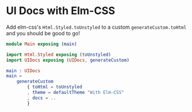 # UI Docs with Elm-CSS

Add elm-css's `Html.Styled.toUnstyled` to a custom `generateCustom.toHtml` and you should be good to go!

```elm
module Main exposing (main)

import Html.Styled exposing (toUnstyled)
import UIDocs exposing (UIDocs, generateCustom)

main : UIDocs
main =
    generateCustom
        { toHtml = toUnstyled
        , theme = defaultTheme "With Elm-CSS"
        , docs = ..
        }
```
